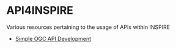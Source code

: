 # API4INSPIRE
Various resources pertaining to the usage of APIs within INSPIRE 


* [Simple OGC API Development](./docs/SimpleOGCAPI_Development.md)

